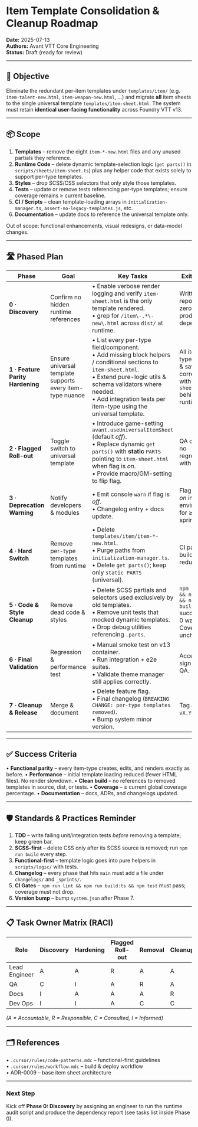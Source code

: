 # Item Template Consolidation & Cleanup Roadmap

**Date:** 2025-07-13  
**Authors:** Avant VTT Core Engineering  
**Status:** Draft (ready for review)

---

## 🎯 Objective
Eliminate the redundant per-item templates under `templates/item/` (e.g. `item-talent-new.html`, `item-weapon-new.html`, …) and migrate **all** item sheets to the single universal template `templates/item-sheet.html`.  The system must retain **identical user-facing functionality** across Foundry VTT v13.

---

## 📦 Scope
1. **Templates** – remove the eight `item-*-new.html` files and any unused partials they reference.
2. **Runtime Code** – delete dynamic template-selection logic (`get parts()` in `scripts/sheets/item-sheet.ts`) plus any helper code that exists solely to support per-type templates.
3. **Styles** – drop SCSS/CSS selectors that only style those templates.
4. **Tests** – update or remove tests referencing per-type templates; ensure coverage remains ≥ current baseline.
5. **CI / Scripts** – clean template-loading arrays in `initialization-manager.ts`, `assert-no-legacy-templates.js`, etc.
6. **Documentation** – update docs to reference the universal template only.

Out of scope: functional enhancements, visual redesigns, or data-model changes.

---

## 🛣️ Phased Plan

| Phase                            | Goal                                                      | Key Tasks                                                                                                                                                                                                                                                | Exit Criteria                                                                               |
| -------------------------------- | --------------------------------------------------------- | -------------------------------------------------------------------------------------------------------------------------------------------------------------------------------------------------------------------------------------------------------- | ------------------------------------------------------------------------------------------- |
| **0 · Discovery**                | Confirm no hidden runtime references                      | • Enable verbose render logging and verify `item-sheet.html` is the only template rendered.<br>• grep for `/item\-.*\-new\.html` across `dist/` at runtime.                                                                                              | Written audit report proves zero production dependency.                                     |
| **1 · Feature Parity Hardening** | Ensure universal template supports every item-type nuance | • List every per-type field/component.<br>• Add missing block helpers / conditional sections to `item-sheet.html`.<br>• Extend pure-logic utils & schema validators where needed.<br>• Add integration tests per item-type using the universal template. | All item-types render & save correctly with `item-sheet.html` behind a runtime flag.        |
| **2 · Flagged Roll-out**         | Toggle switch to universal template                       | • Introduce game-setting `avant.useUniversalItemSheet` (default *off*).<br>• Replace dynamic `get parts()` with **static** `PARTS` pointing to `item-sheet.html` when flag is *on*.<br>• Provide macro/GM-setting to flip flag.                          | QA confirms no regressions with flag on.                                                    |
| **3 · Deprecation Warning**      | Notify developers & modules                               | • Emit console `warn` if flag is *off*.<br>• Changelog entry + docs update.                                                                                                                                                                              | Flag remains *on* in staging environments for ≥ one sprint.                                 |
| **4 · Hard Switch**              | Remove per-type templates from runtime                    | • Delete `templates/item/item-*-new.html`.<br>• Purge paths from `initialization-manager.ts`.<br>• Delete `get parts()`; keep only `static PARTS` (universal).                                                                                           | CI passes, build size reduced.                                                              |
| **5 · Code & Style Cleanup**     | Remove dead code & styles                                 | • Delete SCSS partials and selectors used exclusively by old templates.<br>• Remove unit tests that mocked dynamic templates.<br>• Drop debug utilities referencing `.parts`.                                                                            | `npm run lint && npm test && npm run build` succeed with 0 warnings.<br>Coverage unchanged. |
| **6 · Final Validation**         | Regression & performance test                             | • Manual smoke test on v13 container.<br>• Run integration + e2e suites.<br>• Validate theme manager still applies correctly.                                                                                                                            | Acceptance sign-off from QA.                                                                |
| **7 · Cleanup & Release**        | Merge & document                                          | • Delete feature flag.<br>• Final changelog (`BREAKING CHANGE: per-type templates removed`).<br>• Bump system minor version.                                                                                                                             | Tag & release `vX.Y+1`.                                                                     |

---

## ✅ Success Criteria
• **Functional parity** – every item-type creates, edits, and renders exactly as before.
• **Performance** – initial template loading reduced (fewer HTML files). No render slowdown.
• **Clean build** – no references to removed templates in source, dist, or tests.
• **Coverage** – ≥ current global coverage percentage.
• **Documentation** – docs, ADRs, and changelogs updated.

---

## 🛡️ Standards & Practices Reminder
1. **TDD** – write failing unit/integration tests *before* removing a template; keep green bar.
2. **SCSS-first** – delete CSS only after its SCSS source is removed; run `npm run build` every step.
3. **Functional-first** – template logic goes into pure helpers in `scripts/logic/` with tests.
4. **Changelog** – every phase that hits `main` must add a file under `changelogs/` and `_sprints/`.
5. **CI Gates** – `npm run lint && npm run build:ts && npm test` must pass; coverage must not drop.
6. **Version bump** – bump `system.json` after Phase 7.

---

## 📋 Task Owner Matrix (RACI)
| Role          | Discovery | Hardening | Flagged Roll-out | Removal | Cleanup |
| ------------- | --------- | --------- | ---------------- | ------- | ------- |
| Lead Engineer | A         | A         | R                | A       | A       |
| QA            | C         | I         | A                | R       | A       |
| Docs          | I         | A         | A                | A       | R       |
| Dev Ops       | I         | I         | A                | C       | C       |

*(A = Accountable, R = Responsible, C = Consulted, I = Informed)*

---

## 🗂️ References
• `.cursor/rules/code-patterns.mdc` – functional-first guidelines  
• `.cursor/rules/workflow.mdc` – build & deploy workflow  
• ADR-0009 – base item sheet architecture  

---

### Next Step
Kick off **Phase 0: Discovery** by assigning an engineer to run the runtime audit script and produce the dependency report (see tasks list inside Phase 0). 